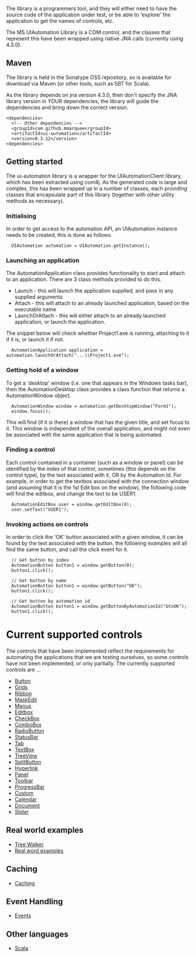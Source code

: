 

The library is a programmers tool, and they will either need to have the source code of the application under test, or be able to 'explore'`the application to get the names of controls, etc.
 
The MS UIAutomation Library is a COM control, and the classes that represent this have been wrapped using native JNA calls (currently using 4.3.0).

## Maven
<!--
The library is held in the Sonatype OSS repository, so is available for download via Maven (or other tools, such as SBT for Scala). As the library depends on the 4.3.0-SNAPSHOT, then don't specify the JNA library version in YOUR dependencies, the library will guide the dependencies and bring down the correct version. You will also need to allow the download of snapshots in Maven, so look ([read the this Stack Overflow question and answer to find out how to do this ](http://stackoverflow.com/questions/7715321/how-to-download-snapshot-version-from-maven-snapshot-repository)). 
-->
The library is held in the Sonatype OSS repository, so is 
available for download via Maven (or other tools, 
such as SBT for Scala). 

As the library depends on jna version 4.3.0, then don't specify the JNA library version in YOUR dependencies, the library will guide the dependencies and bring down the correct version. 

```
<dependencies>
  <!-- Other dependencies -->
  <groupId>com.github.mmarquee</groupId>
  <artifactId>ui-automation</artifactId>
  <version>0.3.12</version>
<dependencies>  
```

## Getting started

The ui-automation library is a wrapper for the UIAutomationClient library, which has been extracted using com4j. As the generated code is large and complex, this has been wrapped up in a number of classes, each providing classes that encapsulate part of this library (together with other utility methods as necessary).

### Initialising

In order to get access to the automation API, an UIAutomation instance needs to be created, this is done as follows.

```
  UIAutomation automation = UIAutomation.getInstance();
```

### Launching an application

The AutomationApplication class provides functionality to start and attach to an application. There are 3 class methods provided to do this.

* Launch - this will launch the application supplied, and pass in any supplied arguments
* Attach - this will attach to an already launched application, based on the executable name
* LaunchOrAttach - this will either attach to an already launched application, or launch the application.

The snippet below will check whether Project1.exe is running, attaching to it if it is, or launch it if not.

```
  AutomationApplication application = automation.launchOrAttach("...\\Project1.exe");
```

### Getting hold of a window

To get a 'desktop' window (i.e. one that appears in the Windows tasks bar), then the AutomationDesktop class provides a class function that returns a AutomationWindow object.

```
  AutomationWindow window = automation.getDesktopWindow("Form1");
  window.focus();
```

This will find (if it is there) a window that has the given title, and set focus to it. This window is independent of the overall application, and might not even be associated with the same application that is being automated.

### Finding a control

Each control contained in a container (such as a window or panel) can be identified by the index of that control, sometimes (this depends on the control type), by the text associated with it, OR by the Automation Id. For example, in order to get the textbox associated with the connection window (and assuming that it is the 1st Edit box on the window), the following code will find the editbox, and change the text to be USER1.

```
  AutomationEditBox user = window.getEditBox(0);
  user.setText("USER1");
```

### Invoking actions on controls

In order to click the 'OK' button associated with a given window, it can be found by the text associated with the button, the following examples will all find the same button, and call the click event for it.

```
  // Get button by index
  AutomationButton button1 = window.getButton(0);
  button1.click();
```

```
  // Get button by name
  AutomationButton button1 = window.getButton("OK");
  button1.click();
```

```
  // Get button by automation id
  AutomationButton button1 = window.getButtonByAutomationId("btnOK");
  button1.click();
```

# Current supported controls

The controls that have been implemented reflect the requirements for automating the applications that we are testing ourselves, so some controls have not been implemented, or only partially. The currently supported controls are ...

* [Button](button.md)
* [Grids](grids.md)
* [Ribbon](ribbon.md)
* [MaskEdit](maskedit.md)
* [Menus](menus.md)
* [Editbox](editbox.md)
* [CheckBox](checkbox.md)
* [ComboBox](combobox.md)
* [RadioButton](radiobutton.md)
* [StatusBar](statusbar.md)
* [Tab](tab.md)
* [TextBox](textbox.md)
* [TreeView](treeview.md) 
* [SplitButton](splitbutton.md)
* [Hyperlink](hyperlink.md)
* [Panel](panel.md)
* [Toolbar](toolbar.md)
* [ProgressBar](progressbar.md)
* [Custom](custom.md)
* [Calendar](calendar.md)
* [Document](document.md)
* [Slider](slider.md)


## Real world examples
* [Tree Walker](treewalker.md)
* [Real word examples](examples.md)

## Caching
* [Caching](caching.md)

## Event Handling
* [Events](events.md)

## Other languages
* [Scala](scala.md)
